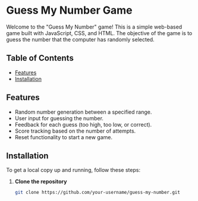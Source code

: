 # Guess My Number Game

Welcome to the "Guess My Number" game! This is a simple web-based game built with JavaScript, CSS, and HTML. The objective of the game is to guess the number that the computer has randomly selected.

## Table of Contents
- [Features](#features)
- [Installation](#installation)
  
## Features

- Random number generation between a specified range.
- User input for guessing the number.
- Feedback for each guess (too high, too low, or correct).
- Score tracking based on the number of attempts.
- Reset functionality to start a new game.

## Installation

To get a local copy up and running, follow these steps:

1. **Clone the repository**
   ```bash
   git clone https://github.com/your-username/guess-my-number.git
